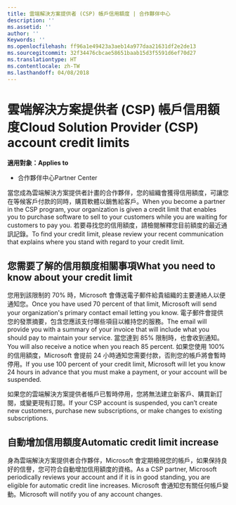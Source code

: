 ```yaml
---
title: 雲端解決方案提供者 (CSP) 帳戶信用額度 | 合作夥伴中心
description: ''
ms.assetid: ''
author: ''
Keywords: ''
ms.openlocfilehash: ff96a1e49423a3aeb14a977daa21631df2e2de13
ms.sourcegitcommit: 32f34476cbcae58651baab15d3f5591d6ef70d27
ms.translationtype: HT
ms.contentlocale: zh-TW
ms.lasthandoff: 04/08/2018
---
```

# <a name="cloud-solution-provider-csp-account-credit-limits"></a><span data-ttu-id="40c00-102">雲端解決方案提供者 (CSP) 帳戶信用額度</span><span class="sxs-lookup"><span data-stu-id="40c00-102">Cloud Solution Provider (CSP) account credit limits</span></span>

**<span data-ttu-id="40c00-103">適用對象：</span><span class="sxs-lookup"><span data-stu-id="40c00-103">Applies to</span></span>**

- <span data-ttu-id="40c00-104">合作夥伴中心</span><span class="sxs-lookup"><span data-stu-id="40c00-104">Partner Center</span></span>

<span data-ttu-id="40c00-105">當您成為雲端解決方案提供者計畫的合作夥伴，您的組織會獲得信用額度，可讓您在等候客戶付款的同時，購買軟體以銷售給客戶。</span><span class="sxs-lookup"><span data-stu-id="40c00-105">When you become a partner in the CSP program, your organization is given a credit limit that enables you to purchase software to sell to your customers while you are waiting for customers to pay you.</span></span> <span data-ttu-id="40c00-106">若要尋找您的信用額度，請檢閱解釋您目前額度的最近通訊記錄。</span><span class="sxs-lookup"><span data-stu-id="40c00-106">To find your credit limit, please review your recent communication that explains where you stand with regard to your credit limit.</span></span>  

## <a name="what-you-need-to-know-about-your-credit-limit"></a><span data-ttu-id="40c00-107">您需要了解的信用額度相關事項</span><span class="sxs-lookup"><span data-stu-id="40c00-107">What you need to know about your credit limit</span></span>

<span data-ttu-id="40c00-108">您用到該限制的 70% 時，Microsoft 會傳送電子郵件給貴組織的主要連絡人以便通知您。</span><span class="sxs-lookup"><span data-stu-id="40c00-108">Once you have used 70 percent of that limit, Microsoft will send your organization's primary contact email letting you know.</span></span> <span data-ttu-id="40c00-109">電子郵件會提供您的發票摘要，包含您應該支付哪些項目以維持您的服務。</span><span class="sxs-lookup"><span data-stu-id="40c00-109">The email will provide you with a summary of your invoice that will include what you should pay to maintain your service.</span></span> <span data-ttu-id="40c00-110">當您達到 85% 限制時，也會收到通知。</span><span class="sxs-lookup"><span data-stu-id="40c00-110">You will also receive a notice when you reach 85 percent.</span></span> <span data-ttu-id="40c00-111">如果您使用 100% 的信用額度，Microsoft 會提前 24 小時通知您需要付款，否則您的帳戶將會暫時停用。</span><span class="sxs-lookup"><span data-stu-id="40c00-111">If you use 100 percent of your credit limit, Microsoft will let you know 24 hours in advance that you must make a payment, or your account will be suspended.</span></span> 

<span data-ttu-id="40c00-112">如果您的雲端解決方案提供者帳戶已暫時停用，您將無法建立新客戶、購買新訂閱，或變更現有訂閱。</span><span class="sxs-lookup"><span data-stu-id="40c00-112">If your CSP account is suspended, you can’t create new customers, purchase new subscriptions, or make changes to existing subscriptions.</span></span>

## <a name="automatic-credit-limit-increase"></a><span data-ttu-id="40c00-113">自動增加信用額度</span><span class="sxs-lookup"><span data-stu-id="40c00-113">Automatic credit limit increase</span></span>

<span data-ttu-id="40c00-114">身為雲端解決方案提供者合作夥伴，Microsoft 會定期檢視您的帳戶，如果保持良好的信譽，您可符合自動增加信用額度的資格。</span><span class="sxs-lookup"><span data-stu-id="40c00-114">As a CSP partner, Microsoft periodically reviews your account and if it is in good standing, you are eligible for automatic credit line increases.</span></span> <span data-ttu-id="40c00-115">Microsoft 會通知您有關任何帳戶變動。</span><span class="sxs-lookup"><span data-stu-id="40c00-115">Microsoft will notify you of any account changes.</span></span> 